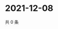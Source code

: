# 2021-12-08

共 0 条

<!-- BEGIN WEIBO -->
<!-- 最后更新时间 Wed Dec 08 2021 11:09:01 GMT+0800 (China Standard Time) -->

<!-- END WEIBO -->
